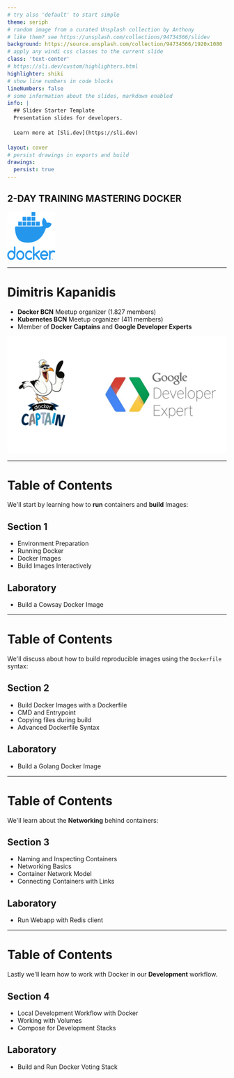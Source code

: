 ```yaml
---
# try also 'default' to start simple
theme: seriph
# random image from a curated Unsplash collection by Anthony
# like them? see https://unsplash.com/collections/94734566/slidev
background: https://source.unsplash.com/collection/94734566/1920x1080
# apply any windi css classes to the current slide
class: 'text-center'
# https://sli.dev/custom/highlighters.html
highlighter: shiki
# show line numbers in code blocks
lineNumbers: false
# some information about the slides, markdown enabled
info: |
  ## Slidev Starter Template
  Presentation slides for developers.

  Learn more at [Sli.dev](https://sli.dev)

layout: cover
# persist drawings in exports and build
drawings:
  persist: true
---
```


## 2-DAY TRAINING MASTERING DOCKER

<img class="absolute top-20 left-110" src="/chapters/0.1.introduction/logo.png" />

---

# Dimitris Kapanidis

* **Docker BCN** Meetup organizer (1.827 members)
* **Kubernetes BCN** Meetup organizer (411 members)
* Member of **Docker Captains** and **Google Developer Experts**

<img class="absolute bottom-0 left-10 w-100" src="/chapters/0.1.introduction/badges.png" />

---

# Table of Contents

We'll start by learning how to **run** containers and **build** Images:

## Section 1

- Environment Preparation
- Running Docker
- Docker Images
- Build Images Interactively

## Laboratory

- Build a Cowsay Docker Image

---

# Table of Contents

We'll discuss about how to build reproducible images using the `Dockerfile` syntax:

## Section 2

- Build Docker Images with a Dockerfile
- CMD and Entrypoint
- Copying files during build
- Advanced Dockerfile Syntax

## Laboratory

- Build a Golang Docker Image

---

# Table of Contents

We'll learn about the **Networking** behind containers:

## Section 3

- Naming and Inspecting Containers
- Networking Basics
- Container Network Model
- Connecting Containers with Links

## Laboratory

- Run Webapp with Redis client

---

# Table of Contents

Lastly we'll learn how to work with Docker in our **Development** workflow.

## Section 4

- Local Development Workflow with Docker
- Working with Volumes
- Compose for Development Stacks

## Laboratory

- Build and Run Docker Voting Stack
